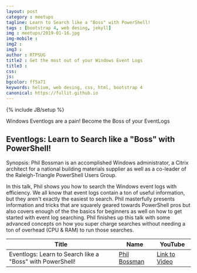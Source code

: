 ```yaml
---
layout: post
category : meetups
tagline: Learn to Search like a "Boss" with PowerShell!
tags : [bootstrap 4, web desing, jekyll]
img : meetups/2019-01-16.jpg
img-mobile : 
img2 : 
img3 : 
author : RTPSUG
title2 : Get the most out of your Windows Event Logs
title3 : 
css: 
js: 
bgcolor: ff5a71
keywords: helium, web desing, css, html, bootstrap 4
canonical: https://fullit.github.io
---
```

{% include JB/setup %}

Windows Eventlogs are a pain!  Become the Boss of your EventLogs

<!--more-->

## Eventlogs: Learn to Search like a "Boss" with PowerShell!

Synopsis:
Phil Bossman is an accomplished Windows administrator, a Citrix architect for a national building materials supplier as well as a co-leader of the Raleigh-Triangle PowerShell Users Group.

In this talk, Phil shows you how to search the Windows event logs with efficiency. We all know that event logs contain a ton of useful information, but they aren't exactly the easiest to search. Phil masterfully presents information and tricks that are squarely geared towards PowerShell pros but also covers enough of the the basics for beginners as well on how to get started with event log searching. Phil finishes up this talk with some advanced concepts on how you super charge searches without needing a ton of overhead (CPU & RAM) to run those searches.

| Title | Name | YouTube |
| ----- | ---- | ------- |
| Eventlogs: Learn to Search like a "Boss" with PowerShell! | [Phil Bossman](http://schlauge.com/) | [Link to Video](https://www.youtube.com/watch?v=vhhXipqC6Do) |
